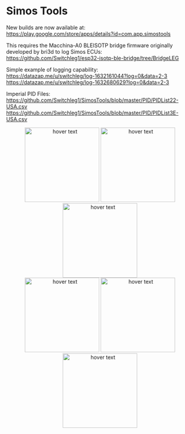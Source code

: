 # Simos Tools

New builds are now available at:
https://play.google.com/store/apps/details?id=com.app.simostools

This requires the Macchina-A0 BLEISOTP bridge firmware originally developed by bri3d to log Simos ECUs:
https://github.com/Switchleg1/esp32-isotp-ble-bridge/tree/BridgeLEG

Simple example of logging capability:<br />
https://datazap.me/u/switchleg/log-1632161044?log=0&data=2-3<br />
https://datazap.me/u/switchleg/log-1632680629?log=0&data=2-3<br />

Imperial PID Files:<br />
https://github.com/Switchleg1/SimosTools/blob/master/PID/PIDList22-USA.csv<br />
https://github.com/Switchleg1/SimosTools/blob/master/PID/PIDList3E-USA.csv<br />

<p align="center">
  <img src="https://github.com/Switchleg1/SimosTools/blob/master/images/screenshot1.jpg?raw=true" width="200" title="hover text">
  <img src="https://github.com/Switchleg1/SimosTools/blob/master/images/screenshot2.jpg?raw=true" width="200" title="hover text">
  <img src="https://github.com/Switchleg1/SimosTools/blob/master/images/screenshot3.jpg?raw=true" width="200" title="hover text">
  <br />
  <img src="https://github.com/Switchleg1/SimosTools/blob/master/images/screenshot4.jpg?raw=true" width="200" title="hover text">
  <img src="https://github.com/Switchleg1/SimosTools/blob/master/images/screenshot5.jpg?raw=true" width="200" title="hover text">
  <img src="https://github.com/Switchleg1/SimosTools/blob/master/images/screenshot6.jpg?raw=true" width="200" title="hover text">
</p>
